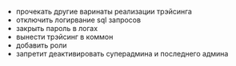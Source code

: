 - прочекать другие варинаты реализации трэйсинга
- отключить логирвание sql запросов
- закрыть пароль в логах
- вынести трэйсинг в коммон
- добавить роли
- запретит деактивировать суперадмина и последнего админа